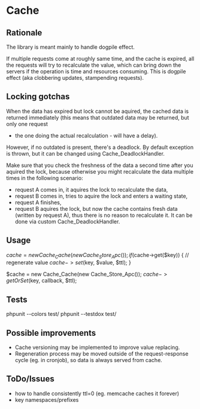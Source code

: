 Cache
=====

Rationale
---------

The library is meant mainly to handle dogpile effect.

If multiple requests come at roughly same time, and the cache is expired,
all the requests will try to recalculate the value, which can bring down
the servers if the operation is time and resources consuming. This is dogpile
effect (aka clobbering updates, stampending requests).

Locking gotchas
---------------

When the data has expired but lock cannot be aquired, the cached data is returned
immediately (this means that outdated data may be returned, but only one request
- the one doing the actual recalculation - will have a delay).

However, if no outdated is present, there's a deadlock. By default exception is
thrown, but it can be changed using Cache_DeadlockHandler.

Make sure that you check the freshness of the data a second time after you
aquired the lock, because otherwise you might recalculate the data multiple
times in the following scenario:
- request A comes in, it aquires the lock to recalculate the data,
- request B comes in, tries to aquire the lock and enters a waiting state,
- request A finishes,
- request B aquires the lock, but now the cache contains fresh data (written
  by request A), thus there is no reason to recalculate it.
It can be done via custom Cache_DeadlockHandler.

Usage
-----

$cache = new Cache_Cache(new Cache_Store_Apc());
if ($cache->get($key)) {
  // regenerate value
  $cache->set($key, $value, $ttl);
}

$cache = new Cache_Cache(new Cache_Store_Apc());
$cache->getOrSet($key, callback, $ttl);


Tests
-----

phpunit --colors test/
phpunit --testdox test/


Possible improvements
---------------------

- Cache versioning may be implemented to improve value replacing.
- Regeneration process may be moved outside of the request-response cycle
  (eg. in cronjob), so data is always served from cache.

ToDo/Issues
-----------

- how to handle consistently ttl=0 (eg. memcache caches it forever)
- key namespaces/prefixes
